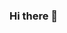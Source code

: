 ### Hi there 👋

<!--
**muhamadbasri/muhamadbasri** is a ✨ _special_ ✨ repository because its `README.md` (this file) appears on your GitHub profile.

Here are some ideas to get you started:

- 🔭 I’m currently working on rizquna corporation.
- 🌱 I’m currently learning everythink.
- 👯 I’m looking to collaborate on my country.
- 🤔 I’m looking for help with god.
- 💬 Ask me about everythink.
- 📫 How to reach me: hmmm
- 😄 Pronouns: hmmm
- ⚡ Fun fact: a a a
-->
